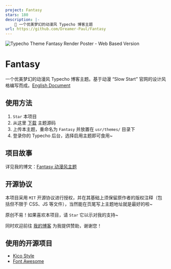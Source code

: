 ```yaml
---
project: Fantasy
stars: 180
description: |-
    🍨 一个优美梦幻的动漫风 Typecho 博客主题
url: https://github.com/Dreamer-Paul/Fantasy
---
```


![Typecho Theme Fantasy Render Poster - Web Based Version](https://i.imgur.com/BF8J5tG.jpg "Fantasy")


# Fantasy
一个优美梦幻的动漫风 Typecho 博客主题。基于动漫 “Slow Start” 官网的设计风格编写而成。<a href="../master/README-EN.md">English Document</a>

## 使用方法
1. `Star` 本项目
1. 从这里 [下载](https://github.com/Dreamer-Paul/Fantasy/archive/master.zip) 主题源码
1. 上传本主题，重命名为 `Fantasy` 并放置在 `usr/themes/` 目录下
1. 登录你的 Typecho 后台，选择启用主题即可食用~

## 项目故事
详见我的博文：[Fantasy 动漫风主题](https://paugram.com/coding/fantasy-theme.html)

## 开源协议
本项目采用 `MIT` 开源协议进行授权，并在其基础上须保留原作者的版权注释（包括但不限于 CSS、JS 等文件），当然能在页尾写上主题地址就是最好的啦~

原创不易！如果喜欢本项目，请 `Star` 它以示对我的支持~

同时欢迎前往 [我的博客](https://paugram.com/about.html#donate) 为我提供赞助，谢谢您！

## 使用的开源项目
 - [Kico Style](https://github.com/Dreamer-Paul/Kico-Style)
 - [Font Awesome](https://github.com/FortAwesome/Font-Awesome)

